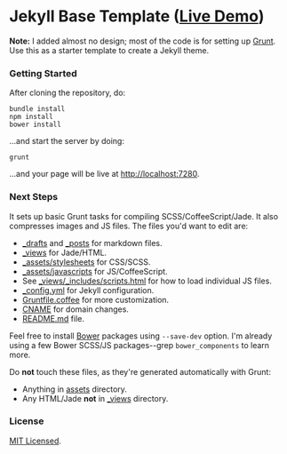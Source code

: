 # Jekyll Base Template ([Live Demo](http://jekyll.chibi.io))

**Note:** I added almost no design; most of the code is for setting up <a href="http://gruntjs.com/">Grunt</a>. Use this as a starter template to create a Jekyll theme.

### Getting Started

After cloning the repository, do:

~~~
bundle install
npm install
bower install
~~~

...and start the server by doing:

~~~
grunt
~~~

...and your page will be live at [http://localhost:7280](http://localhost:7280).

### Next Steps

It sets up basic Grunt tasks for compiling SCSS/CoffeeScript/Jade. It also compresses images and JS files. The files you'd want to edit are:

* [_drafts](_drafts) and [_posts](_posts) for markdown files.
* [_views](_views) for Jade/HTML.
* [_assets/stylesheets](_assets/stylesheets) for CSS/SCSS.
* [_assets/javascripts](_assets/javascripts) for JS/CoffeeScript.
* See [_views/_includes/scripts.html](_views/_includes/scripts.html) for how to load individual JS files.
* [_config.yml](_config.yml) for Jekyll configuration.
* [Gruntfile.coffee](Gruntfile.coffee) for more customization.
* [CNAME](CNAME) for domain changes.
* [README.md](README.md) file.

Feel free to install [Bower](http://bower.io/) packages using `--save-dev` option. I'm already using a few Bower SCSS/JS packages--grep `bower_components` to learn more.

Do **not** touch these files, as they're generated automatically with Grunt:

* Anything in [assets](assets) directory.
* Any HTML/Jade **not** in [_views](_views) directory.

### License

[MIT Licensed](http://chibicode.mit-license.org/).
